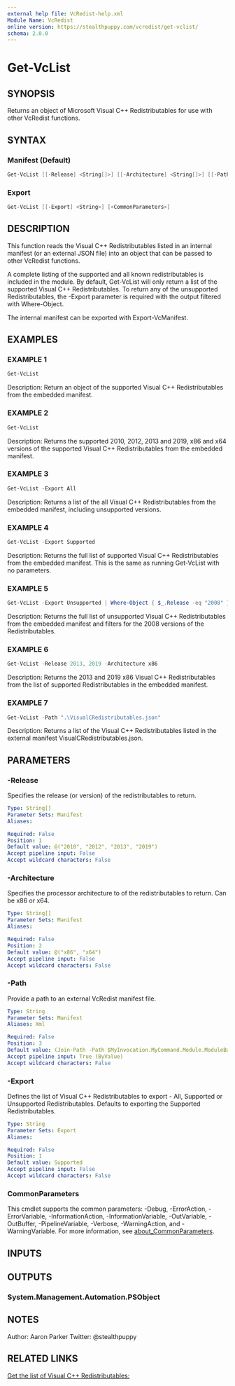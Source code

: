 ```yaml
---
external help file: VcRedist-help.xml
Module Name: VcRedist
online version: https://stealthpuppy.com/vcredist/get-vclist/
schema: 2.0.0
---
```


# Get-VcList

## SYNOPSIS

Returns an object of Microsoft Visual C++ Redistributables for use with other VcRedist functions.

## SYNTAX

### Manifest (Default)

```powershell
Get-VcList [[-Release] <String[]>] [[-Architecture] <String[]>] [[-Path] <String>] [<CommonParameters>]
```

### Export

```powershell
Get-VcList [[-Export] <String>] [<CommonParameters>]
```

## DESCRIPTION

This function reads the Visual C++ Redistributables listed in an internal manifest (or an external JSON file) into an object that can be passed to other VcRedist functions.

A complete listing of the supported and all known redistributables is included in the module.
By default, Get-VcList will only return a list of the supported Visual C++ Redistributables.
To return any of the unsupported Redistributables, the -Export parameter is required with the output filtered with Where-Object.

The internal manifest can be exported with Export-VcManifest.

## EXAMPLES

### EXAMPLE 1

```powershell
Get-VcList
```

Description:
Return an object of the supported Visual C++ Redistributables from the embedded manifest.

### EXAMPLE 2

```powershell
Get-VcList
```

Description:
Returns the supported 2010, 2012, 2013 and 2019, x86 and x64 versions of the supported Visual C++ Redistributables from the embedded manifest.

### EXAMPLE 3

```powershell
Get-VcList -Export All
```

Description:
Returns a list of the all Visual C++ Redistributables from the embedded manifest, including unsupported versions.

### EXAMPLE 4

```powershell
Get-VcList -Export Supported
```

Description:
Returns the full list of supported Visual C++ Redistributables from the embedded manifest.
This is the same as running Get-VcList with no parameters.

### EXAMPLE 5

```powershell
Get-VcList -Export Unsupported | Where-Object { $_.Release -eq "2008" }
```

Description:
Returns the full list of unsupported Visual C++ Redistributables from the embedded manifest and filters for the 2008 versions of the Redistributables.

### EXAMPLE 6

```powershell
Get-VcList -Release 2013, 2019 -Architecture x86
```

Description:
Returns the 2013 and 2019 x86 Visual C++ Redistributables from the list of supported Redistributables in the embedded manifest.

### EXAMPLE 7

```powershell
Get-VcList -Path ".\VisualCRedistributables.json"
```

Description:
Returns a list of the Visual C++ Redistributables listed in the external manifest VisualCRedistributables.json.

## PARAMETERS

### -Release

Specifies the release (or version) of the redistributables to return.

```yaml
Type: String[]
Parameter Sets: Manifest
Aliases:

Required: False
Position: 1
Default value: @("2010", "2012", "2013", "2019")
Accept pipeline input: False
Accept wildcard characters: False
```

### -Architecture

Specifies the processor architecture to of the redistributables to return. Can be x86 or x64.

```yaml
Type: String[]
Parameter Sets: Manifest
Aliases:

Required: False
Position: 2
Default value: @("x86", "x64")
Accept pipeline input: False
Accept wildcard characters: False
```

### -Path

Provide a path to an external VcRedist manifest file.

```yaml
Type: String
Parameter Sets: Manifest
Aliases: Xml

Required: False
Position: 3
Default value: (Join-Path -Path $MyInvocation.MyCommand.Module.ModuleBase -ChildPath "VisualCRedistributables.json")
Accept pipeline input: True (ByValue)
Accept wildcard characters: False
```

### -Export

Defines the list of Visual C++ Redistributables to export - All, Supported or Unsupported Redistributables.
Defaults to exporting the Supported Redistributables.

```yaml
Type: String
Parameter Sets: Export
Aliases:

Required: False
Position: 1
Default value: Supported
Accept pipeline input: False
Accept wildcard characters: False
```

### CommonParameters

This cmdlet supports the common parameters: -Debug, -ErrorAction, -ErrorVariable, -InformationAction, -InformationVariable, -OutVariable, -OutBuffer, -PipelineVariable, -Verbose, -WarningAction, and -WarningVariable. For more information, see [about_CommonParameters](http://go.microsoft.com/fwlink/?LinkID=113216).

## INPUTS

## OUTPUTS

### System.Management.Automation.PSObject

## NOTES

Author: Aaron Parker
Twitter: @stealthpuppy

## RELATED LINKS

[Get the list of Visual C++ Redistributables:](https://stealthpuppy.com/vcredist/get-vclist/)
